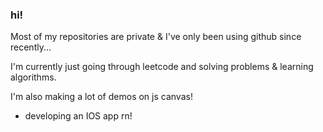 ### hi! 

Most of my repositories are private & I've only been using github since recently...

I'm currently just going through leetcode and solving problems & learning algorithms.

I'm also making a lot of demos on js canvas!

- developing an IOS app rn!


<!--
**jjliewie/jjliewie** is a ✨ _special_ ✨ repository because its `README.md` (this file) appears on your GitHub profile.

Here are some ideas to get you started:

- 🔭 I’m currently working on ...
- 🌱 I’m currently learning ...
- 👯 I’m looking to collaborate on ...
- 🤔 I’m looking for help with ...
- 💬 Ask me about ...
- 📫 How to reach me: ...
- 😄 Pronouns: ...
- ⚡ Fun fact: ...
-->
